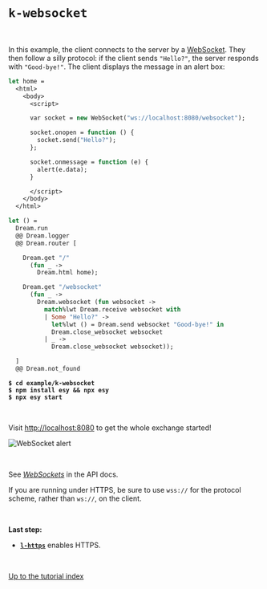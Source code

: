 # `k-websocket`

<br>

In this example, the client connects to the server by a
[WebSocket](https://aantron.github.io/dream/#websockets). They then follow a
silly protocol: if the client sends `"Hello?"`, the server responds with
`"Good-bye!"`. The client displays the message in an alert box:

```ocaml
let home =
  <html>
    <body>
      <script>

      var socket = new WebSocket("ws://localhost:8080/websocket");

      socket.onopen = function () {
        socket.send("Hello?");
      };

      socket.onmessage = function (e) {
        alert(e.data);
      }

      </script>
    </body>
  </html>

let () =
  Dream.run
  @@ Dream.logger
  @@ Dream.router [

    Dream.get "/"
      (fun _ ->
        Dream.html home);

    Dream.get "/websocket"
      (fun _ ->
        Dream.websocket (fun websocket ->
          match%lwt Dream.receive websocket with
          | Some "Hello?" ->
            let%lwt () = Dream.send websocket "Good-bye!" in
            Dream.close_websocket websocket
          | _ ->
            Dream.close_websocket websocket));

  ]
  @@ Dream.not_found
```

<pre><code><b>$ cd example/k-websocket</b>
<b>$ npm install esy && npx esy</b>
<b>$ npx esy start</b></code></pre>

<br>

Visit [http://localhost:8080](http://localhost:8080) to get the whole exchange
started!

![WebSocket alert](https://raw.githubusercontent.com/aantron/dream/master/docs/asset/websocket.png)

<br>

See [*WebSockets*](https://aantron.github.io/dream/#websockets) in the API docs.

If you are running under HTTPS, be sure to use `wss://` for the protocol scheme,
rather than `ws://`, on the client.

<br>

**Last step:**

- [**`l-https`**](../l-https#files) enables HTTPS.

<br>

[Up to the tutorial index](../#readme)
